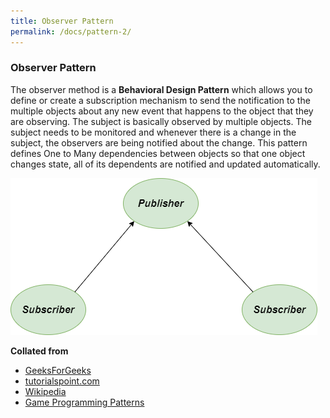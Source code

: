 ```yaml
---
title: Observer Pattern
permalink: /docs/pattern-2/
---
```


### Observer Pattern

The observer method is a **Behavioral Design Pattern** which allows you to define or create a subscription mechanism to send the notification to the multiple objects about any new event that happens to the object that they are observing. The subject is basically observed by multiple objects. The subject needs to be monitored and whenever there is a change in the subject, the observers are being notified about the change. This pattern defines One to Many dependencies between objects so that one object changes state, all of its dependents are notified and updated automatically.  

![Observer pattern diagram](/assets/img/pat1/Observer.png "Observer pattern diagram")    






**Collated from**  
* [GeeksForGeeks](https://www.geeksforgeeks.org/observer-pattern-set-1-introduction/?ref=lbp)  
* [tutorialspoint.com](https://www.tutorialspoint.com/design_pattern/observer_pattern.htm)
* [Wikipedia](https://en.wikipedia.org/wiki/Observer_pattern)
* [Game Programming Patterns](https://gameprogrammingpatterns.com/observer.html)